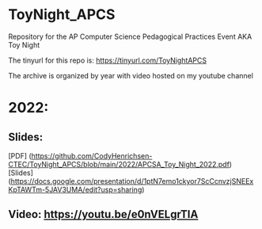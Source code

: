 # ToyNight_APCS
Repository for the AP Computer Science Pedagogical Practices Event AKA Toy Night

The tinyurl for this repo is: https://tinyurl.com/ToyNightAPCS

The archive is organized by year with video hosted on my youtube channel
# 2022: 
## Slides: 
[PDF] (https://github.com/CodyHenrichsen-CTEC/ToyNight_APCS/blob/main/2022/APCSA_Toy_Night_2022.pdf)
[Slides] (https://docs.google.com/presentation/d/1ptN7emo1ckyor7ScCcnvzjSNEExKpTAWTm-5JAV3UMA/edit?usp=sharing)
## Video: https://youtu.be/e0nVELgrTIA 
